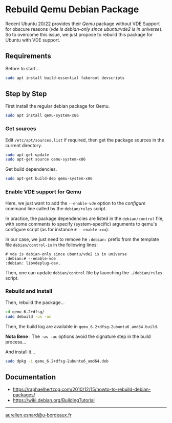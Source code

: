 # Rebuild Qemu Debian Package

Recent Ubuntu 20/22 provides their *Qemu* package without VDE Support for
obscure reasons (*vde is debian-only since ubuntu/vde2 is in universe*). So to
overcome this issue, we just propose to rebuild this package for Ubuntu with VDE
support.

## Requirements

Before to start...

```bash
sudo apt install build-essential fakeroot devscripts
```

## Step by Step

First install the regular debian package for Qemu.

```bash
sudo apt install qemu-system-x86
```

### Get sources

Edit `/etc/apt/sources.list` if required, then get the package sources in the
current directory.

```bash
sudo apt-get update
sudo apt-get source qemu-system-x86
```

Get build dependencies.

```bash
sudo apt-get build-dep qemu-system-x86
```

### Enable VDE support for Qemu

Here, we just want to add the `--enable-vde` option to the *configure* command
line called by the `debian/rules` script.

In practice, the package dependencies are listed in the `debian/control` file,
with some comments to specify (system-specific) arguments to qemu's configure
script (as for instance `# --enable-xxx`).

In our case, we just need to remove he `:debian:` prefix from the template file
`debian/control-in` in the following lines:

```
# vde is debian-only since ubuntu/vde2 is in universe
:debian:# --enable-vde
:debian: libvdeplug-dev,
```

Then, one can update `debian/control` file by launching the `./debian/rules`
script.

### Rebuild and Install

Then, rebuild the package...

```bash
cd qemu-6.2+dfsg/
sudo debuild -us -uc
```

Then, the build log are available in `qemu_6.2+dfsg-2ubuntu6_amd64.build`.


**Nota Bene** : The `-us -uc` options avoid the signature step in the build
process...

And install it...

```bash
sudo dpkg -i qemu_6.2+dfsg-2ubuntu6_amd64.deb
```

## Documentation

* <https://raphaelhertzog.com/2010/12/15/howto-to-rebuild-debian-packages/>
* <https://wiki.debian.org/BuildingTutorial>

---
aurelien.esnard@u-bordeaux.fr

